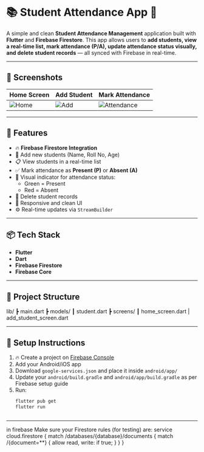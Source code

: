 # 📚 Student Attendance App 📱

A simple and clean **Student Attendance Management** application built with **Flutter** and **Firebase Firestore**. This app allows users to **add students, view a real-time list, mark attendance (P/A), update attendance status visually, and delete student records** — all synced with Firebase in real-time.

---

## 📸 Screenshots

| Home Screen | Add Student | Mark Attendance |
|:------------|:------------|:------------|
| ![Home](screenshots/home.png) | ![Add](screenshots/add.png) | ![Attendance](screenshots/attendance.png) |

---

## 🚀 Features

- 🔥 **Firebase Firestore Integration**
- 📖 Add new students (Name, Roll No, Age)
- 📋 View students in a real-time list
- ✅ Mark attendance as **Present (P)** or **Absent (A)**
- 🎨 Visual indicator for attendance status:
  - Green = Present
  - Red = Absent
- 📝 Delete student records
- 📱 Responsive and clean UI
- ⚙️ Real-time updates via `StreamBuilder`

---

## 📦 Tech Stack

- **Flutter**
- **Dart**
- **Firebase Firestore**
- **Firebase Core**

---

## 📂 Project Structure
lib/ 
┣ main.dart 
┣ models/ ┃  student.dart 
┣ screens/ ┃ home_screen.dart |  add_student_screen.dart


---

## 🔧 Setup Instructions

1. 🔥 Create a project on [Firebase Console](https://console.firebase.google.com/)
2. Add your Android/iOS app
3. Download `google-services.json` and place it inside `android/app/`
4. Update your `android/build.gradle` and `android/app/build.gradle` as per Firebase setup guide
5. Run:
   ```bash
   flutter pub get
   flutter run



---
in firebase Make sure your Firestore rules (for testing) are:
service cloud.firestore {
  match /databases/{database}/documents {
    match /{document=**} {
      allow read, write: if true;
    }
  }
}


